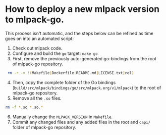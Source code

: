 # How to deploy a new mlpack version to mlpack-go.

This process isn't automatic, and the steps below can be refined as time goes on
into an automated script:

 1. Check out mlpack code.
 2. Configure and build the `go` target: `make go`
 3. First, remove the previously auto-generated go-bindings from the root of mlpack-go repository.
```sh
 rm -r -v !(Makefile|Dockerfile|README.md|LICENSE.txt|rel)
```
 4. Then, copy the complete folder of the Go bindings (`build/src/mlpack/bindings/go/src/mlpack.org/v1/mlpack`)
    to the root of mlpack-go repository.
 5. Remove all the `.so` files.
```sh
rm -f *.so *.so.*
```
 6. Manually change the `MLPACK_VERSION` in `Makefile`.
 7. Commit any changed files and any added files in the root and `capi/` folder of mlpack-go repository.
